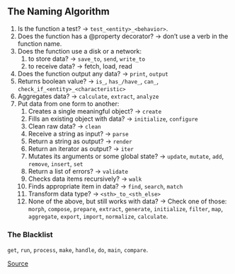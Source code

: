 ## The Naming Algorithm

1. Is the function a test? -> `test_<entity>_<behavior>`.
1. Does the function has a @property decorator? -> don’t use a verb in the function name.
1. Does the function use a disk or a network:
    1. to store data? -> `save_to`, `send`, `write_to`
    1. to receive data? -> fetch, load, read
1. Does the function output any data? -> `print`, `output`
1. Returns boolean value? -> `is_`, `has_/have_`, `can_`, `check_if_<entity>_<characteristic>`
1. Aggregates data? -> `calculate`, `extract`, `analyze`
1. Put data from one form to another:
    1. Creates a single meaningful object? -> `create`
    1. Fills an existing object with data? -> `initialize`, `configure`
    1. Clean raw data? -> `clean`
    1. Receive a string as input? -> `parse`
    1. Return a string as output? -> `render`
    1. Return an iterator as output? -> `iter`
    1. Mutates its arguments or some global state? -> `update`, `mutate`, `add`, `remove`, `insert`, `set`
    1. Return a list of errors? -> `validate`
    1. Checks data items recursively? -> `walk`
    1. Finds appropriate item in data? -> `find`, `search`, `match`
    1. Transform data type? -> `<sth>_to_<sth_else>`
    1. None of the above, but still works with data? -> Check one of those: `morph`, `compose`, `prepare`, `extract`, `generate`, `initialize`, `filter`, `map`, `aggregate`, `export`, `import`, `normalize`, `calculate`.
    
### The Blacklist
`get`, `run`, `process`, `make`, `handle`, `do`, `main`, `compare`.

[Source](https://melevir.medium.com/python-functions-naming-the-algorithm-74320a18278d)